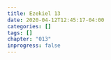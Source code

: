 ```yaml
---
title: Ezekiel 13
date: 2020-04-12T12:45:17-04:00
categories: []
tags: []
chapter: "013"
inprogress: false
---
```


